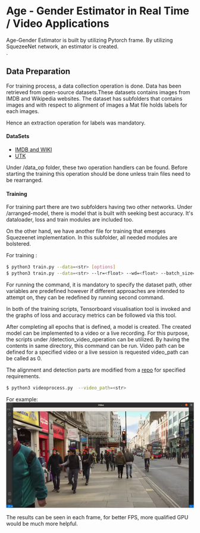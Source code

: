 # Age - Gender Estimator in Real Time / Video Applications

Age-Gender Estimator is built by utilizing Pytorch frame. By utilizing SquezeeNet network, an estimator is created.   
.
## Data Preparation 

For training process, a data collection operation is done. Data has been retrieved from open-source datasets.These datasets contains images from IMDB and Wikipedia websites. The dataset has subfolders that contains images and with respect to alignment of images a Mat file holds labels for each images. 

Hence an extraction operation for labels was mandatory.
#### DataSets
* [IMDB and WIKI](https://data.vision.ee.ethz.ch/cvl/rrothe/imdb-wiki/) 
* [UTK](https://susanqq.github.io/UTKFace/)

Under /data_op folder, these two operation handlers can be found. Before starting the training this operation should be done unless train files need to be rearranged.

#### Training
For training part there are two subfolders having two other networks. Under /arranged-model, there is model that is built with seeking best accuracy. It's dataloader, loss and train modules are included too. 

On the other hand, we have another file for training that emerges Squezeenet implementation. In this subfolder, all needed modules are bolstered. 

For training :
```sh
$ python3 train.py --data=<str> [options]
$ python3 train.py --data=<str> --lr=<float> --wd=<float> --batch_size=<int> --checkpoint=<str> --resume=<str> --epoch=<int> --num_works=<int> --log=<str> --print_freq=<int>
```
For running the command, it is mandatory to specify the dataset path, other variables are predefined however if different approaches are intended to attempt on, they can be redefined by running second command.

In both of the training scripts, Tensorboard visualisation tool is invoked and the graphs of loss and accuracy metrics can be followed via this tool. 

After completing all epochs that is defined, a model is created. The created model can be implemented to a video or a live recording. For this purpose, the scripts under /detection_video_operation can be utilized. By having the contents in same directory, this command can be run. Video path can be defined for a specified video or a live session is requested video_path can be called as 0.

The alignment and detection parts are modified from a [repo](https://github.com/ZhaoJ9014/face.evoLVe.PyTorch/tree/master/align) for specified requirements. 

```sh
$ python3 videoprocess.py  --video_path=<str> 
```
For example:
![alt text](image.png)

The results can be seen in each frame, for better FPS, more qualified GPU would be  much more helpful.





